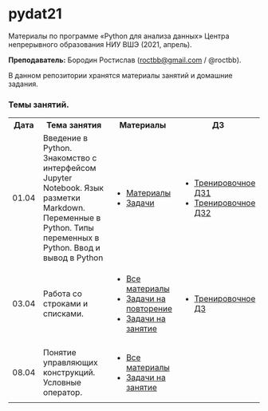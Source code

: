 # pydat21

Материалы по программе «Python для анализа данных» Центра непрерывного образования НИУ ВШЭ (2021, апрель).

**Преподаватель:** Бородин Ростислав (roctbb@gmail.com / @roctbb).

В данном репозитории хранятся материалы занятий и домашние задания.

### Темы занятий.

<table>
<tr>
  <th>Дата</th>
  <th>Тема занятия</th>
  <th>Материалы</th>
  <th>ДЗ</th>
</tr>
 <tr>
  <td>01.04</td>
  <td>Введение в Python. Знакомство с интерфейсом Jupyter Notebook. Язык разметки Markdown. Переменные в Python. Типы переменных в Python. Ввод и вывод в Python</td>
   <td>
     <ul><li> <a href="https://github.com/roctbb/pydat21/blob/master/lesson_1">Материалы</a></li>
    <li> <a href="https://github.com/roctbb/pydat21/blob/main/lesson_1/tasks.ipynb">Задачи</a></li></ul>

  <td><ul>
    <li><a href="https://github.com/roctbb/pydat21/blob/main/Homework/hw1.ipynb">Тренировочное ДЗ1</a></li>
    <li><a href="https://github.com/roctbb/pydat21/blob/main/Homework/hw2.ipynb">Тренировочное ДЗ2</a></li>
    </ul></td>
</tr>
<tr>
  <td>03.04</td>
  <td>Работа со строками и списками.</td>
   <td>
     <ul><li> <a href="https://github.com/roctbb/pydat21/blob/master/lesson_2">Все материалы</a></li>
    <li> <a href="https://github.com/roctbb/pydat21/blob/main/lesson_2/2020_DPO_0_Refresher.ipynb">Задачи на повторение</a></li>
       <li> <a href="https://github.com/roctbb/pydat21/blob/main/lesson_2/2020_DPO_2_0_Problems.ipynb">Задачи на занятие</a></li>
     </ul>

  <td><ul>
    <li><a href="https://github.com/roctbb/pydat21/blob/main/Homework/hw3.ipynb">Тренировочное ДЗ</a></li>
    </ul></td>
</tr>
<tr>
  <td>08.04</td>
  <td>Понятие управляющих конструкций. Условные оператор.</td>
   <td>
     <ul><li> <a href="https://github.com/roctbb/pydat21/blob/master/lesson_3">Все материалы</a></li>
       <li> <a href="https://github.com/roctbb/pydat21/blob/main/lesson_3/2020_DPO_2_0_Problems.ipynb">Задачи на занятие</a></li>
     </ul>

  <td></td>
</tr>
</table>
